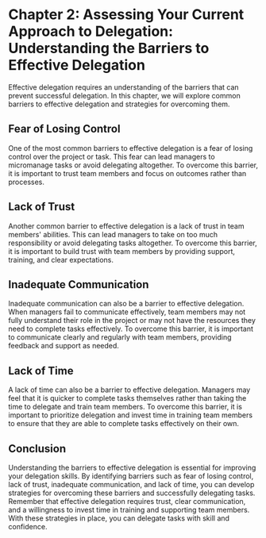Chapter 2: Assessing Your Current Approach to Delegation: Understanding the Barriers to Effective Delegation
============================================================================================================

Effective delegation requires an understanding of the barriers that can prevent successful delegation. In this chapter, we will explore common barriers to effective delegation and strategies for overcoming them.

Fear of Losing Control
----------------------

One of the most common barriers to effective delegation is a fear of losing control over the project or task. This fear can lead managers to micromanage tasks or avoid delegating altogether. To overcome this barrier, it is important to trust team members and focus on outcomes rather than processes.

Lack of Trust
-------------

Another common barrier to effective delegation is a lack of trust in team members' abilities. This can lead managers to take on too much responsibility or avoid delegating tasks altogether. To overcome this barrier, it is important to build trust with team members by providing support, training, and clear expectations.

Inadequate Communication
------------------------

Inadequate communication can also be a barrier to effective delegation. When managers fail to communicate effectively, team members may not fully understand their role in the project or may not have the resources they need to complete tasks effectively. To overcome this barrier, it is important to communicate clearly and regularly with team members, providing feedback and support as needed.

Lack of Time
------------

A lack of time can also be a barrier to effective delegation. Managers may feel that it is quicker to complete tasks themselves rather than taking the time to delegate and train team members. To overcome this barrier, it is important to prioritize delegation and invest time in training team members to ensure that they are able to complete tasks effectively on their own.

Conclusion
----------

Understanding the barriers to effective delegation is essential for improving your delegation skills. By identifying barriers such as fear of losing control, lack of trust, inadequate communication, and lack of time, you can develop strategies for overcoming these barriers and successfully delegating tasks. Remember that effective delegation requires trust, clear communication, and a willingness to invest time in training and supporting team members. With these strategies in place, you can delegate tasks with skill and confidence.
